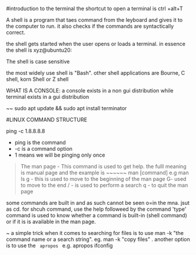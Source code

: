 #introduction to the terminal
the shortcut to open a terminal is ctrl +alt+T

A shell is a program that taes command from the leyboard and gives it to the computer to run. it also checks if the commands are syntactically correct.

the shell gets started when the user opens or loads a terminal. in essence the shell is xyz@ubuntu20:

The shell is case sensitive

the most widely use shell is "Bash". other shell applications are Bourne, C shell, korn Shell or Z shell

WHAT IS A CONSOLE:
a console exists in a non gui distribution while terminal exists in a gui distribution

~~
sudo apt update && sudo apt install terminator

#LINUX COMMAND STRUCTURE

ping -c 1.8.8.8.8
  - ping is the command
  - -c is a command option
  - 1 means we will be pinging only once
  
  > The man page - This command is used to get help. the fulll meaning is manual page and the example is ~~~~~~ man [command] e.g man ls
  g - this is used to move to the beginning of the man page
  G- used to move to the end
  / - is used to perform a search
  q - to quit the man page
  
some commands are built in and as such cannot be seen o=in the mna. jsut as cd. for shcuh command, use the help followeed by the command
'type' command is used to know whether a command is built-in (shell command) or if it is is available in the man page.

~ a simple trick when it comes to searching for files is to use man -k "the command name or a search string". eg. man -k "copy files" . another option
    is to use the <code> apropos </code> e.g. apropos ifconfig



